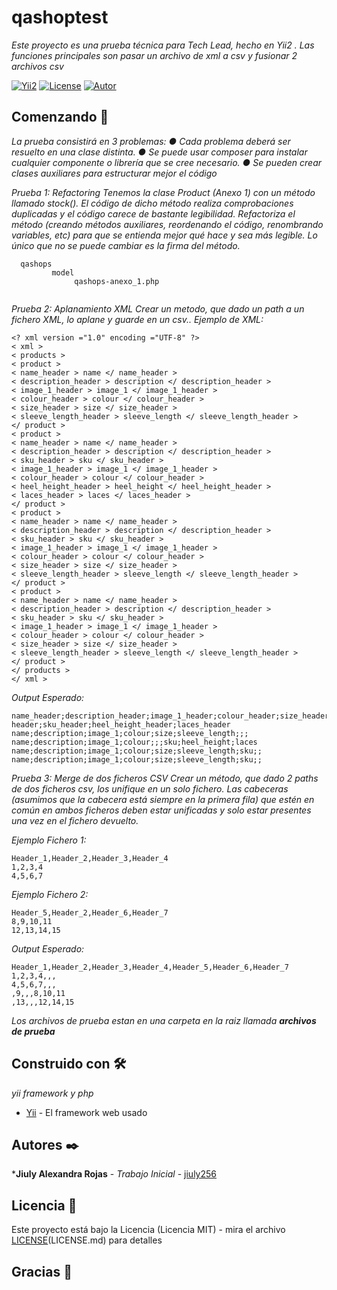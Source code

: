 # qashoptest
_Este proyecto es una prueba técnica para Tech Lead, hecho en Yii2 . Las funciones principales son pasar un archivo de xml a csv y fusionar 2 archivos csv_

[![Yii2](https://img.shields.io/badge/Powered_by-Yii_Framework-green.svg?style=flat)](https://www.yiiframework.com/) 
[![License](https://img.shields.io/badge/license-MIT-orange.svg)](https://github.com/jiuly256/qashoptest/blob/master/README.md)
[![Autor](https://img.shields.io/badge/creado%20por-Jiuly%20Rojas-ff69b4.svg)](https://jiuly.com.ve/blog/)

## Comenzando 🚀

_La prueba consistirá en 3 problemas:_
_● Cada problema deberá ser resuelto en una clase distinta._
_● Se puede usar composer para instalar cualquier componente o librería que se cree
necesario._
_● Se pueden crear clases auxiliares para estructurar mejor el código_

_Prueba 1: Refactoring
Tenemos la clase Product (Anexo 1) con un método llamado stock(). El código de dicho método
realiza comprobaciones duplicadas y el código carece de bastante legibilidad. Refactoriza el
método (creando métodos auxiliares, reordenando el código, renombrando variables, etc) para
que se entienda mejor qué hace y sea más legible. Lo único que no se puede cambiar es la
firma del método._


```
  qashops
         model
              qashops-anexo_1.php
   

```

_Prueba 2: Aplanamiento XML
Crear un metodo, que dado un path a un fichero XML, lo aplane y guarde en un csv..
Ejemplo de XML:_
```
<? xml version ="1.0" encoding ="UTF-8" ?>
< xml >
< products >
< product >
< name_header > name </ name_header >
< description_header > description </ description_header >
< image_1_header > image_1 </ image_1_header >
< colour_header > colour </ colour_header >
< size_header > size </ size_header >
< sleeve_length_header > sleeve_length </ sleeve_length_header >
</ product >
< product >
< name_header > name </ name_header >
< description_header > description </ description_header >
< sku_header > sku </ sku_header >
< image_1_header > image_1 </ image_1_header >
< colour_header > colour </ colour_header >
< heel_height_header > heel_height </ heel_height_header >
< laces_header > laces </ laces_header >
</ product >
< product >
< name_header > name </ name_header >
< description_header > description </ description_header >
< sku_header > sku </ sku_header >
< image_1_header > image_1 </ image_1_header >
< colour_header > colour </ colour_header >
< size_header > size </ size_header >
< sleeve_length_header > sleeve_length </ sleeve_length_header >
</ product >
< product >
< name_header > name </ name_header >
< description_header > description </ description_header >
< sku_header > sku </ sku_header >
< image_1_header > image_1 </ image_1_header >
< colour_header > colour </ colour_header >
< size_header > size </ size_header >
< sleeve_length_header > sleeve_length </ sleeve_length_header >
</ product >
</ products >
</ xml >
```
_Output Esperado:_
```
name_header;description_header;image_1_header;colour_header;size_header;sleeve_length_
header;sku_header;heel_height_header;laces_header
name;description;image_1;colour;size;sleeve_length;;;
name;description;image_1;colour;;;sku;heel_height;laces
name;description;image_1;colour;size;sleeve_length;sku;;
name;description;image_1;colour;size;sleeve_length;sku;;
```
_Prueba 3: Merge de dos ficheros CSV
Crear un método, que dado 2 paths de dos ficheros csv, los unifique en un solo fichero. Las
cabeceras (asumimos que la cabecera está siempre en la primera fila) que estén en común en
ambos ficheros deben estar unificadas y solo estar presentes una vez en el fichero devuelto._

_Ejemplo Fichero 1:_
```
Header_1,Header_2,Header_3,Header_4
1,2,3,4
4,5,6,7
```

_Ejemplo Fichero 2:_
```
Header_5,Header_2,Header_6,Header_7
8,9,10,11
12,13,14,15
```

_Output Esperado:_
```
Header_1,Header_2,Header_3,Header_4,Header_5,Header_6,Header_7
1,2,3,4,,,
4,5,6,7,,,
,9,,,8,10,11
,13,,,12,14,15
```

_Los archivos de prueba estan en una carpeta en la raiz llamada_ ***archivos de prueba***


## Construido con 🛠️

_yii framework y php_

* [Yii](https://www.yiiframework.com/) - El framework web usado


## Autores ✒️


***Jiuly Alexandra Rojas** - *Trabajo Inicial* - [jiuly256](https://github.com/jiuly256)

## Licencia 📄

Este proyecto está bajo la Licencia (Licencia MIT) - mira el archivo [LICENSE](https://github.com/jiuly256/qashoptest/blob/master/LICENSE)(LICENSE.md) para detalles

## Gracias 🎁
